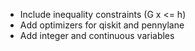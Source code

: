 - Include inequality constraints (G x <= h)
- Add optimizers for qiskit and pennylane
- Add integer and continuous variables
